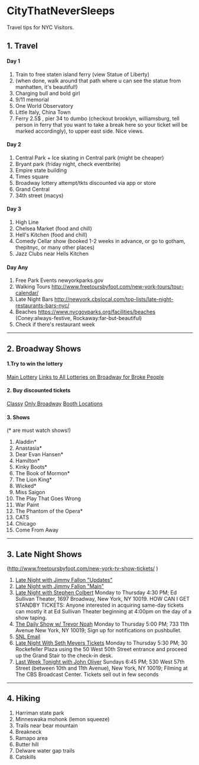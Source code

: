 # CityThatNeverSleeps
Travel tips for NYC Visitors. 

## 1. Travel

#### Day 1		
1. Train to free staten island ferry (view Statue of Liberty)		
2. (when done, walk around that path where u can see the statue from manhatten, it's beautiful!)		
3. Charging bull and bold girl		
4. 9/11 memorial		
5. One World Observatory		
6. Little Italy, China Town		
7. Ferry 2.5$ , pier 34 to dumbo (checkout brooklyn, williamsburg, tell person in ferry that you want to take a break here so your ticket will be marked accordingly), to upper east side. Nice views.		
		
#### Day 2		
1. Central Park + Ice skating in Central park (might be cheaper)		
2. Bryant park (friday night, check eventbrite)		
3. Empire state building		
4. Times square		
5. Broadway lottery attempt/tkts discounted via app or store		
6. Grand Central		
7. 34th street (macys)		
		
#### Day 3		
1. High Line		
2. Chelsea Market (food and chill)		
3. Hell's Kitchen (food and chill)		
4. Comedy Cellar show (booked 1-2 weeks in advance, or go to gotham, thepitnyc, or many other places)		
5. Jazz Clubs near Hells Kitchen		

#### Day Any
1. Free Park Events	newyorkparks.gov	
2. Walking Tours	http://www.freetoursbyfoot.com/new-york-tours/tour-calendar/	
3. Late Night Bars	http://newyork.cbslocal.com/top-lists/late-night-restaurants-bars-nyc/	
4. Beaches	https://www.nycgovparks.org/facilities/beaches	(Coney:always-festive, Rockaway:far-but-beautiful)
5. Check if there's restaurant week

----

## 2. Broadway Shows

#### 1.Try to win the lottery
[Main Lottery](https://lottery.broadwaydirect.com)
[Links to All Lotteries on Broadway for Broke People](https://www.broadwayforbrokepeople.com)


#### 2. Buy discounted tickets
[Classy](https://www.tripsavvy.com/discount-tickets-to-the-performing-arts-1612862)
[Only Broadway](https://www.tripsavvy.com/broadway-discount-tickets-101-1612847)
[Booth Locations](https://www.tripsavvy.com/broadway-tickets-at-the-tkts-booths-1612162)

#### 3. Shows 
(* are must watch shows!)
1. Aladdin*
2. Anastasia*
3. Dear Evan Hansen*
4. Hamilton*
5. Kinky Boots*
6. The Book of Mormon*
7. The Lion King*
8. Wicked*
9. Miss Saigon
10. The Play That Goes Wrong
11. War Paint
12. The Phantom of the Opera*
13. CATS
14. Chicago
15. Come From Away

----
## 3. Late Night Shows
(http://www.freetoursbyfoot.com/new-york-tv-show-tickets/	)

1. [Late Night with Jimmy Fallon	"Updates"](http://www.nbc.com/the-tonight-show/tickets/request-tickets-to-taping)
1. [Late Night with Jimmy Fallon	"Main"](https://fallon.1iota.com/show/353/The-Tonight-Show-Starring-Jimmy-Fallon#Tickets)
2. [Late Night with Stephen Colbert](http://colbert.1iota.com/show/536/The-Late-Show-with-Stephen-Colbert#Info)
Monday to Thursday 4:30 PM;	Ed Sullivan Theater, 1697 Broadway, New York, NY 10019.	
HOW CAN I GET STANDBY TICKETS: Anyone interested in acquiring same-day tickets can mostly it at Ed Sullivan Theater beginning at 4:00pm on the day of a show taping.
3. [The Daily Show w/ Trevor Noah](https://www.showclix.com/event/TheDailyShowWithTrevorNoah)
Monday to Thursday 5:00 PM; 733 11th Avenue New York, NY 10019; Sign up for notifications on pushbullet.
4. [SNL	Email](snltickets@nbcuni.com)		
5. [Late Night With Seth Meyers Tickets](https://1iota.com/Show/461/Late-Night-with-Seth-Meyers)
Monday to Thursday 5:30 PM; 30 Rockefeller Plaza using the 50 West 50th Street entrance and proceed up the Grand Stair to the check-in desk.
6. [Last Week Tonight with John Oliver](http://www.lastweektickets.com)
Sundays 6:45 PM; 530 West 57th Street (between 10th and 11th Avenue), New York, NY 10019; Filming at The CBS Broadcast Center. Tickets sell out in few seconds

----

## 4. Hiking
1. Harriman state park
2. Minneswaka mohonk (lemon squeeze)
3. Trails near bear mountain
4. Breakneck
5. Ramapo area
6. Butter hill
7. Delware water gap trails
8. Catskills
